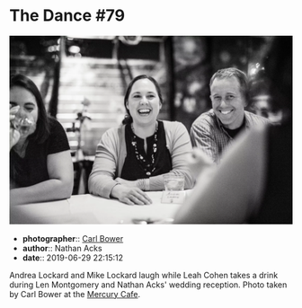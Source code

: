 # The Dance \#79

![Andrea and Mike Lockard laugh while Leah Cohen takes a drink](assets/2019-06-29-set-4-the-dance-79.webp)

* **photographer**:: [Carl Bower](https://carlbowerphotos.com)
* **author**:: Nathan Acks
* **date**:: 2019-06-29 22:15:12

Andrea Lockard and Mike Lockard laugh while Leah Cohen takes a drink during Len Montgomery and Nathan Acks' wedding reception. Photo taken by Carl Bower at the [Mercury Cafe](http://mercurycafe.com).
